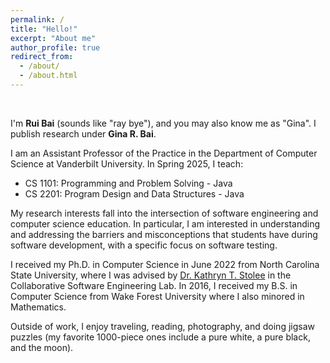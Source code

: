 ```yaml
---
permalink: /
title: "Hello!"
excerpt: "About me"
author_profile: true
redirect_from: 
  - /about/
  - /about.html
---
```


<br/>

I'm <b>Rui Bai</b> (sounds like "ray bye"), and you may also know me as "Gina". I publish research under <b>Gina R. Bai</b>. 

I am an Assistant Professor of the Practice in the Department of Computer Science at Vanderbilt University. In Spring 2025, I teach: 

- CS 1101: Programming and Problem Solving - Java
- CS 2201: Program Design and Data Structures - Java

My research interests fall into the intersection of software engineering and computer science education. In particular, I am interested in understanding and addressing the barriers and misconceptions that students have during software development, with a specific focus on software testing.

I received my Ph.D. in Computer Science in June 2022 from North Carolina State University, where I was advised by <a href="https://kstolee.github.io" target="_blank">Dr. Kathryn T. Stolee</a> in the Collaborative Software Engineering Lab. In 2016, I received my B.S. in Computer Science from Wake Forest University where I also minored in Mathematics.

Outside of work, I enjoy traveling, reading, photography, and doing jigsaw puzzles (my favorite 1000-piece ones include a pure white, a pure black, and the moon).

<!--- --->